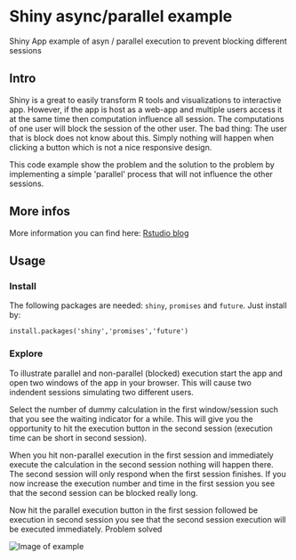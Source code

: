 # Shiny async/parallel example 
Shiny App example of asyn / parallel execution to prevent blocking different sessions

## Intro
Shiny is a great to easily transform R tools and visualizations to interactive app. However, if the app is host as a web-app and multiple users access it at the same time then computation influence all session. The computations of one user will block the session of the other user. The bad thing: The user that is block does not know about this. Simply nothing will happen when clicking a button which is not a nice responsive design.

This code example show the problem and the solution to the problem by implementing a simple 'parallel' process that will not influence the other sessions.

## More infos

More information you can find here:
[Rstudio blog](https://blog.rstudio.com/2018/06/26/shiny-1-1-0/)

## Usage

### Install

The following packages are needed: `shiny`, `promises` and `future`. Just install by:
```
install.packages('shiny','promises','future')
```

### Explore

To illustrate parallel and non-parallel (blocked) execution start the app and open two windows of the app in your browser. This will cause two indendent sessions simulating two different users.

Select the number of dummy calculation in the first window/session such that you see the waiting indicator for a while. This will give you the opportunity to hit the execution button in the second session (execution time can be short in second session). 

When you hit non-parallel execution in the first session and immediately execute the calculation in the second session nothing will happen there. The second session will only respond when the first session finishes. If you now increase the execution number and time in the first session you see that the second session can be blocked really long.

Now hit the parallel execution button in the first session followed be execution in second session you see that the second session execution will be executed immediately. Problem solved

![Image of example](https://github.com/AlexanderBartholomaeus/shiny_async_example/shiny_async_example.png)


